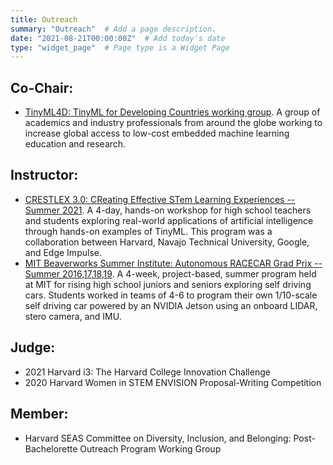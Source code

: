 ```yaml
---
title: Outreach
summary: "Outreach"  # Add a page description.
date: "2021-08-21T00:00:00Z"  # Add today's date
type: "widget_page"  # Page type is a Widget Page
---
```


## Co-Chair:
+ [TinyML4D: TinyML for Developing Countries working group](https://tinymlx.org/TinyML4D/). A group of academics and industry professionals from
around the globe working to increase global access to low-cost embedded machine learning education and research.

## Instructor:
+ [CRESTLEX 3.0: CReating Effective STem Learning Experiences -- Summer 2021](/courses/crestlex). A 4-day, hands-on workshop for high school teachers and students exploring real-world applications of artificial intelligence through hands-on examples of TinyML. This program was a collaboration between Harvard, Navajo Technical University, Google, and Edge Impulse.
+ [MIT Beaverworks Summer Institute: Autonomous RACECAR Grad Prix -- Summer 2016,17,18,19](/coures/beaverworks). A 4-week, project-based, summer program held at MIT for rising high school juniors and seniors exploring self driving cars. Students worked in teams of 4-6 to program their own 1/10-scale self driving car powered by an NVIDIA Jetson using an onboard LIDAR, stero camera, and IMU.

## Judge:
+ 2021 Harvard i3: The Harvard College Innovation Challenge
+ 2020 Harvard Women in STEM ENVISION Proposal-Writing Competition

## Member:
+ Harvard SEAS Committee on Diversity, Inclusion, and Belonging: Post-Bachelorette Outreach Program Working Group